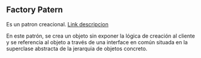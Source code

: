 ## Factory Patern
Es un patron creacional. [Link descripcion](https://sourcemaking.com/design_patterns/factory_method)

En este patrón, se crea un objeto sin exponer la lógica de creación al cliente y se referencia al objeto a través de una interface en común situada en la superclase abstracta de la jerarquia de objetos concreto.
